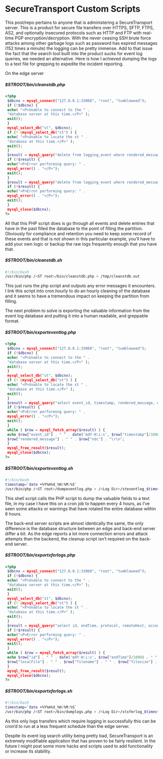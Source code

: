 # SecureTransport Custom Scripts

This post/repo pertains to anyone that is administering a SecureTransport server.  This is a product for secure file transfers over HTTPS, SFTP, FTPS, AS2, and optionally insecured protocols such as HTTP and FTP with real-time PGP encryption/decryption.  With the never ceasing SSH brute force attacks among other garbage logs such as password has expired messages (152 times a minute) the logging can be pretty immense.  Add to that issue the fact that the search tool built into the product sucks for event log queries, we needed an alternative.  Here is how I achieved dumping the logs to a text file for grepping to expedite the incident reporting.

On the edge server

##### $STROOT/bin/cleanstdb.php
```php
<?php
 $dbcnx = mysql_connect("127.0.0.1:33060", "root", "tumbleweed");
 if (!$dbcnx) {
 echo( "<P>Unable to connect to the " .
 "database server at this time.</P>" );
 exit();
 }
 mysql_select_db("st", $dbcnx);
 if (! @mysql_select_db("st") ) {
 echo( "<P>Unable to locate the st " .
 "database at this time.</P>" );
 exit();
 }
 $result = mysql_query("delete from logging_event where rendered_message LIKE 'SSH: Sent SSH_MSG_USERAUTH_INFO_REQUEST%';");
 if (!$result) {
 echo("<P>Error performing query: " .
 mysql_error() . "</P>");
 exit();
 }
 $result = mysql_query("delete from logging_event where rendered_message LIKE 'FTP session starting from <NAT address>';");
 if (!$result) {
 echo("<P>Error performing query: " .
 mysql_error() . "</P>");
 exit();
 }
 mysql_close($dbcnx);
?>
```

All that this PHP script does is go through all events and delete entries that have in the past filled the database to the point of filling the partition.  Obviously for compliance and retention you need to keep some record of these events and that is not shown in this particular example, you’ll have to add your own logic or backup the raw logs frequently enough that you have that.

##### $STROOT/bin/cleanstdb.sh
```bash
#!/bin/bash
/usr/bin/php /<ST root>/bin/cleanstdb.php > /tmp/cleanstdb.out
```

This just runs the php script and outputs any error messages it encounters.  I link this script into cron.hourly to do an hourly cleaning of the database and it seems to have a tremendous impact on keeping the partition from filling.

The next problem to solve is exporting the valuable information from the event log database and putting it into a human readable, and greppable format.

##### $STROOT/bin/exporteventlog.php
```php
<?php
 $dbcnx = mysql_connect("127.0.0.1:33060", "root", "tumbleweed");
 if (!$dbcnx) {
 echo( "<P>Unable to connect to the " .
 "database server at this time.</P>" );
 exit();
 }
 mysql_select_db("st", $dbcnx);
 if (! @mysql_select_db("st") ) {
 echo( "<P>Unable to locate the st " .
 "database at this time.</P>" );
 exit();
 }
 $result = mysql_query("select event_id, timestamp, rendered_message, ndc from logging_event where rendered_message NOT LIKE 'SSH: Sent SSH_MSG_USERAUTH_INFO_REQUEST%' order by timestamp;");
 if (!$result) {
 echo("<P>Error performing query: " .
 mysql_error() . "</P>");
 exit();
 }
 while ( $row = mysql_fetch_array($result) ) {
 echo $row["event_id"] . " " . date('mdY-H:i:s', $row["timestamp"]/1000) . " " .
 $row["rendered_message"] . " " . $row["ndc"] . "\r\n";
 }
 mysql_free_result($result);
 mysql_close($dbcnx);
?>
```
##### $STROOT/bin/exporteventlog.sh
```bash
#!/bin/bash
timestamp=`date +%Y%m%d_%H:%M:%S`
/usr/bin/php /<ST root>/dumpeventlog.php > /<Log Dir>/steventlog_$timestamp.log
```
This shell script calls the PHP script to dump the valuable fields to a text file, in my case I have this on a cron job to happen every 4 hours, as I’ve seen some attacks or warnings that have rotated the entire database within 6 hours.

The back-end server scripts are almost identically the same, the only difference is the database structure between an edge and back-end server differ a bit.  As the edge reports a lot more connection errors and attack attempts than the backend, the cleanup script isn’t required on the back-end server.

##### $STROOT/bin/exportxferlogs.php
```php
<?php
 $dbcnx = mysql_connect("127.0.0.1:33060", "root", "tumbleweed");
 if (!$dbcnx) {
 echo( "<P>Unable to connect to the " .
 "database server at this time.</P>" );
 exit();
 }
 mysql_select_db("st", $dbcnx);
 if (! @mysql_select_db("st") ) {
 echo( "<P>Unable to locate the st " .
 "database at this time.</P>" );
 exit();
 }
 $result = mysql_query("select id, endTime, protocol, remoteHost, accountName, localFile, filename, filesize, status from TransferStatus order by startTime");
 if (!$result) {
 echo("<P>Error performing query: " .
 mysql_error() . "</P>");
 exit();
 }
 while ( $row = mysql_fetch_array($result) ) {
 echo $row["id"] . " " . date('mdY-H:i:s', $row["endTime"]/1000) . " " . $row["protocol"] . " " . $row["remoteHost"] . " " . $row["accountName"] . " " .
 $row["localFile"] . " " . $row["filename"] . " " . $row["filesize"] . " " . $row["status"] . "\r\n";
 }
 mysql_free_result($result);
 mysql_close($dbcnx);
?>
```
##### $STROOT/bin/exportxferlogs.sh
```bash
#!/bin/bash
timestamp=`date +%Y%m%d_%H:%M:%S`
/usr/bin/php /<ST root>/bin/dumplogs.php > /<Log Dir>/stxferlog_$timestamp.log
```
As this only logs transfers which require logging in successfully this can be cron’d to run at a less frequent schedule than the edge server.

Despite its event log search utility being pretty bad, SecureTransport is an extremely modifiable application that has proven to be fairly resilient.  In the future I might post some more hacks and scripts used to add functionality or increase its stability.
